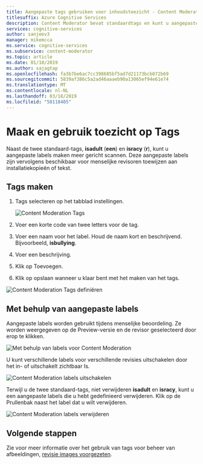 ```yaml
---
title: Aangepaste tags gebruiken voor inhoudstoezicht - Content Moderator
titlesuffix: Azure Cognitive Services
description: Content Moderator bevat standaardtags en kunt u aangepaste labels voor toezicht houden op inhoud die specifiek is voor uw bedrijf.
services: cognitive-services
author: sanjeev3
manager: mikemcca
ms.service: cognitive-services
ms.subservice: content-moderator
ms.topic: article
ms.date: 01/10/2019
ms.author: sajagtap
ms.openlocfilehash: fa3b7be6ac7cc398685bf5ad7d21173bcb072b69
ms.sourcegitcommit: 5839af386c5a2ad46aaaeb90a13065ef94e61e74
ms.translationtype: MT
ms.contentlocale: nl-NL
ms.lasthandoff: 03/18/2019
ms.locfileid: "58118405"
---
```

# <a name="create-and-use-moderation-tags"></a>Maak en gebruik toezicht op Tags

Naast de twee standaard-tags, **isadult** (**een**) en **isracy** (**r**), kunt u aangepaste labels maken meer gericht scannen. Deze aangepaste labels zijn vervolgens beschikbaar voor menselijke revisoren toewijzen aan installatiekopieën of tekst.

## <a name="create-tags"></a>Tags maken

1. Tags selecteren op het tabblad instellingen.

   ![Content Moderation Tags](images/tags-1.png)

2. Voer een korte code van twee letters voor de tag.
3. Voer een naam voor het label. Houd de naam kort en beschrijvend. Bijvoorbeeld, **isbullying**.
4. Voer een beschrijving.
5. Klik op Toevoegen.
6. Klik op opslaan wanneer u klaar bent met het maken van het tags.

![Content Moderation Tags definiëren](images/tags-2-define.png)

## <a name="using-custom-tags"></a>Met behulp van aangepaste labels

Aangepaste labels worden gebruikt tijdens menselijke beoordeling. Ze worden weergegeven op de Preview-versie en de revisor geselecteerd door erop te klikken.

![Met behulp van labels voor Content Moderation](images/tags-3-use.png)

U kunt verschillende labels voor verschillende revisies uitschakelen door het in- of uitschakelt zichtbaar Is.
 
![Content Moderation labels uitschakelen](images/tags-4-disable.png)

Terwijl u de twee standaard-tags, niet verwijderen **isadult** en **isracy**, kunt u een aangepaste labels die u hebt gedefinieerd verwijderen. Klik op de Prullenbak naast het label dat u wilt verwijderen.

![Content Moderation labels verwijderen](images/tags-5-delete.png)

## <a name="next-steps"></a>Volgende stappen

Zie voor meer informatie over het gebruik van tags voor beheer van afbeeldingen, [revisie images voorgezeten](Review-Moderated-Images.md).
